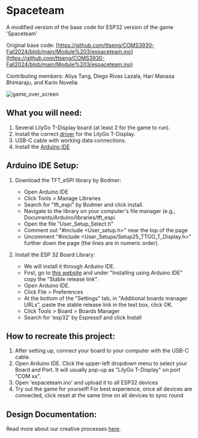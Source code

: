 # Spaceteam

A modified version of the base code for ESP32 version of the game 'Spaceteam'

Original base code: [https://github.com/ttseng/COMS3930-Fall2024/blob/main/Module%203/espaceteam.ino](https://github.com/ttseng/COMS3930-Fall2024/blob/main/Module%203/espaceteam.ino)

Contributing members: Aliya Tang, Diego Rivas Lazala, Hari Manasa Bhimaraju, and Karin Novelia

![game_over_screen](https://github.com/user-attachments/assets/d6385f60-8493-4d72-8d2a-c9ca3559a64b)
## What you will need:
1. Several LilyGo T-Display board (at least 2 for the game to run).
2. Install the correct [driver](https://github.com/Xinyuan-LilyGO/TTGO-T-Display) for the LilyGo T-Display.
3. USB-C cable with working data connections.
4. Install the [Arduino IDE](https://www.arduino.cc/en/software)

## Arduino IDE Setup:
1. Download the TFT_eSPI library by Bodmer:
    - Open Arduino IDE
    - Click Tools > Manage Libraries
    - Search for "tft_espi" by Bodmer and click install.
    - Navigate to the library on your computer's file manager (e.g., Documents/Arduino/libraries/tft_espi
    - Open the file "User_Setup_Select.h"
    - Comment out "#include <User_setup.h>" near the top of the page
    - Uncomment "#include <User_Setups/Setup25_TTGO_T_Display.h>" further down the page (the lines are in numeric order).

2. Install the ESP 32 Board Library:
    - We will install it through Arduino IDE.
    - First, go to [this website](https://docs.espressif.com/projects/arduino-esp32/en/latest/installing.html) and under "Installing using Arduino IDE" copy the "Stable release link".
    - Open Arduino IDE.
    - Click File > Preferences
    - At the bottom of the "Settings" tab, in "Additional boards manager URLs", paste the stable release link in the text box, click OK.
    - Click Tools > Board > Boards Manager
    - Search for 'esp32' by Espressif and click Install
      
## How to recreate this project:
1. After setting up, connect your board to your computer with the USB-C cable.
2. Open Arduino IDE. Click the upper-left dropdown menu to select your Board and Port. It will usually pop-up as "LilyGo T-Display" on port "COM xx".
4. Open 'espaceteam.ino' and upload it to all ESP32 devices
5. Try out the game for yourself! For best experience, once all devices are connected, click reset at the same time on all devices to sync round

## Design Documentation: 
Read more about our creative processes [here](https://tinyurl.com/interactive-spaceteam). 
